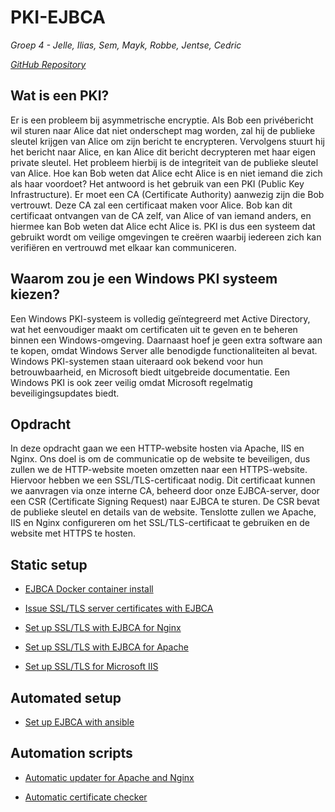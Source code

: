 ﻿# PKI-EJBCA

_Groep 4 - Jelle, Ilias, Sem, Mayk, Robbe, Jentse, Cedric_

_[GitHub Repository](https://github.com/JelleFirlefyn/PKI-EJBCA/)_

## Wat is een PKI?
Er is een probleem bij asymmetrische encryptie. Als Bob een privébericht wil sturen naar Alice dat niet onderschept mag worden, zal hij de publieke sleutel krijgen van Alice om zijn bericht te encrypteren. Vervolgens stuurt hij het bericht naar Alice, en kan Alice dit bericht decrypteren met haar eigen private sleutel. Het probleem hierbij is de integriteit van de publieke sleutel van Alice. Hoe kan Bob weten dat Alice echt Alice is en niet iemand die zich als haar voordoet?
Het antwoord is het gebruik van een PKI (Public Key Infrastructure). Er moet een CA (Certificate Authority) aanwezig zijn die Bob vertrouwt. Deze CA zal een certificaat maken voor Alice. Bob kan dit certificaat ontvangen van de CA zelf, van Alice of van iemand anders, en hiermee kan Bob weten dat Alice echt Alice is.
PKI is dus een systeem dat gebruikt wordt om veilige omgevingen te creëren waarbij iedereen zich kan verifiëren en vertrouwd met elkaar kan communiceren.

## Waarom zou je een Windows PKI systeem kiezen?
Een Windows PKI-systeem is volledig geïntegreerd met Active Directory, wat het eenvoudiger maakt om certificaten uit te geven en te beheren binnen een Windows-omgeving. Daarnaast hoef je geen extra software aan te kopen, omdat Windows Server alle benodigde functionaliteiten al bevat. Windows PKI-systemen staan uiteraard ook bekend voor hun betrouwbaarheid, en Microsoft biedt uitgebreide documentatie. Een Windows PKI is ook zeer veilig omdat Microsoft regelmatig beveiligingsupdates biedt.

## Opdracht
In deze opdracht gaan we een HTTP-website hosten via Apache, IIS en Nginx. Ons doel is om de communicatie op de website te beveiligen, dus zullen we de HTTP-website moeten omzetten naar een HTTPS-website. Hiervoor hebben we een SSL/TLS-certificaat nodig. Dit certificaat kunnen we aanvragen via onze interne CA, beheerd door onze EJBCA-server, door een CSR (Certificate Signing Request) naar EJBCA te sturen. De CSR bevat de publieke sleutel en details van de website. Tenslotte zullen we Apache, IIS en Nginx configureren om het SSL/TLS-certificaat te gebruiken en de website met HTTPS te hosten.

## Static setup

- [EJBCA Docker container install](./docs/EJBCA-Docker-container-install.md)

- [Issue SSL/TLS server certificates with EJBCA](./docs/EJBCA-TLS-issue.md)

- [Set up SSL/TLS with EJBCA for Nginx](./docs/NGINX-Certificate-setup.md)

- [Set up SSL/TLS with EJBCA for Apache](./docs/EJBCA-Apache-setup.md)
- [Set up SSL/TLS for Microsoft IIS](./docs/MS_IIS.md)

## Automated setup

- [Set up EJBCA with ansible](./docs/EJBCA-Ansible-setup.md)

## Automation scripts

- [Automatic updater for Apache and Nginx](./updater.py)

- [Automatic certificate checker](./certificate_check.py)
